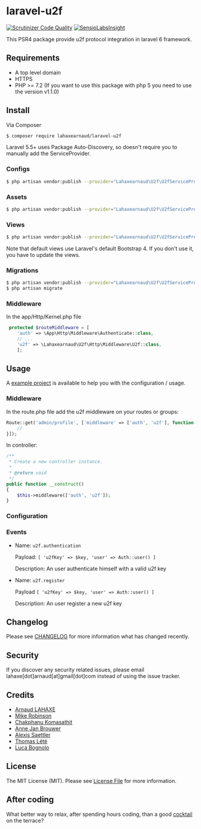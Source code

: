 # laravel-u2f
[![Scrutinizer Code Quality](https://scrutinizer-ci.com/g/lahaxearnaud/laravel-u2f/badges/quality-score.png?b=master)](https://scrutinizer-ci.com/g/lahaxearnaud/laravel-u2f/?branch=master)
[![SensioLabsInsight](https://insight.sensiolabs.com/projects/c85fa3f1-7854-4eec-932d-8ac625c1318c/mini.png)](https://insight.sensiolabs.com/projects/c85fa3f1-7854-4eec-932d-8ac625c1318c)

This PSR4 package provide u2f protocol integration in laravel 6 framework.


## Requirements
- A top level domain
- HTTPS
- PHP >= 7.2 (If you want to use this package with php 5 you need to use the version v1.1.0)

## Install

Via Composer

```bash
$ composer require lahaxearnaud/laravel-u2f
```

Laravel 5.5+ uses Package Auto-Discovery, so doesn't require you to manually add the ServiceProvider.

### Configs

```bash
$ php artisan vendor:publish --provider="Lahaxearnaud\U2f\U2fServiceProvider" --tag=u2f-config
```

### Assets

```bash
$ php artisan vendor:publish --provider="Lahaxearnaud\U2f\U2fServiceProvider" --tag=u2f-components
```

### Views

```bash
$ php artisan vendor:publish --provider="Lahaxearnaud\U2f\U2fServiceProvider" --tag=u2f-views
```

Note that default views use Laravel's default Bootstrap 4. If you don't use it, you have to update the views.

### Migrations

```bash
$ php artisan vendor:publish --provider="Lahaxearnaud\U2f\U2fServiceProvider" --tag=u2f-migrations
$ php artisan migrate
```

### Middleware

In the app/Http/Kernel.php file

```php
 protected $routeMiddleware = [
    'auth' => \App\Http\Middleware\Authenticate::class,
    // ...
    'u2f' => \Lahaxearnaud\U2f\Http\Middleware\U2f::class,
    ];
```

## Usage

A [example project](https://github.com/lahaxearnaud/laravel-u2f-example) is available to help you with the configuration / usage.

### Middleware

In the route.php file add the u2f middleware on your routes or groups:
```php
Route::get('admin/profile', ['middleware' => ['auth', 'u2f'], function () {
    //
}]);
```

In controller:

```php
/**
 * Create a new controller instance.
 *
 * @return void
 */
public function __construct()
{
    $this->middleware(['auth', 'u2f']);
}
```

### Configuration

### Events

- Name: `u2f.authentication`

  Payload: `[ 'u2fKey' => $key, 'user' => Auth::user() ]`

  Description: An user authenticate himself with a valid u2f key

- Name: `u2f.register`

  Payload `[ 'u2fKey' => $key, 'user' => Auth::user() ]`

  Description: An user register a new u2f key


## Changelog

Please see [CHANGELOG](CHANGELOG.md) for more information what has changed recently.

## Security

If you discover any security related issues, please email lahaxe[dot]arnaud[at]gmail[dot]com instead of using the issue tracker.

## Credits

- [Arnaud LAHAXE](https://github.com/lahaxearnaud)
- [Mike Robinson](https://github.com/multiwebinc)
- [Chakphanu Komasathit](https://github.com/chakphanu)
- [Anne Jan Brouwer](https://github.com/annejan)
- [Alexis Saettler](https://github.com/asbiin)
- [Thomas Lété](https://github.com/bistory)
- [Luca Bognolo](https://github.com/bogny)

## License

The MIT License (MIT). Please see [License File](LICENSE.md) for more information.

## After coding

What better way to relax, after spending hours coding, than a good [cocktail](https://cocktailand.fr) on the terrace?
